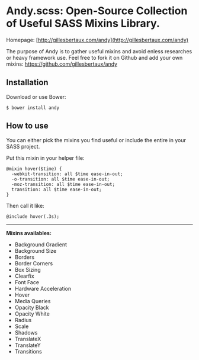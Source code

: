 # Andy.scss: Open-Source Collection of Useful SASS Mixins Library.

Homepage: [http://gillesbertaux.com/andy](http://gillesbertaux.com/andy)
 
The purpose of Andy is to gather useful mixins and avoid enless researches or heavy framework use. Feel free to fork it on Github and add your own mixins: https://github.com/gillesbertaux/andy

## Installation

Download or use Bower:

```
$ bower install andy
```

## How to use

You can either pick the mixins you find useful or include the entire in your SASS project.

Put this mixin in your helper file:

```
@mixin hover($time) {
  -webkit-transition: all $time ease-in-out;
  -o-transition: all $time ease-in-out;
  -moz-transition: all $time ease-in-out;
  transition: all $time ease-in-out;
}
```
Then call it like:

```
@include hover(.3s);
```

--------

**Mixins availables:**
- Background Gradient
- Background Size
- Borders
- Border Corners
- Box Sizing
- Clearfix
- Font Face
- Hardware Acceleration
- Hover
- Media Queries
- Opacity Black
- Opacity White
- Radius
- Scale
- Shadows
- TranslateX
- TranslateY
- Transitions